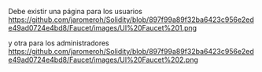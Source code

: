 Debe existir una página para los usuarios 
https://github.com/jaromeroh/Solidity/blob/897f99a89f32ba6423c956e2ede49ad0724e4bd8/Faucet/images/UI%20Faucet%201.png

y otra para los administradores
https://github.com/jaromeroh/Solidity/blob/897f99a89f32ba6423c956e2ede49ad0724e4bd8/Faucet/images/UI%20Faucet%202.png
